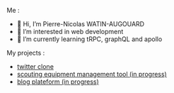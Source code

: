 Me :
  - 👋 Hi, I’m Pierre-Nicolas WATIN-AUGOUARD
  - 👀 I’m interested in web development 
  - 🌱 I’m currently learning tRPC, graphQL and apollo

My projects :
  - [twitter clone](https://touitteur.vercel.app)
  - [scouting equipment management tool (in progress)](https://monmatos.vercel.app)
  - [blog plateform (in progress)](https://unicorns-blog.vercel.app)


<!---
omelette-watin/omelette-watin is a ✨ special ✨ repository because its `README.md` (this file) appears on your GitHub profile.
You can click the Preview link to take a look at your changes.
--->
